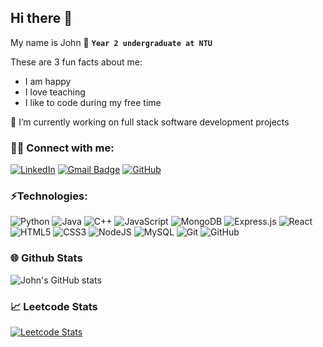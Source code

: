 ## Hi there 👋

My name is John 🌱 **`Year 2 undergraduate at NTU`**

These are 3 fun facts about me:

- I am happy
- I love teaching
- I like to code during my free time

🔭 I’m currently working on full stack software development projects

### 👨‍💻 Connect with me:

[![LinkedIn](https://img.shields.io/badge/-John_Lim-0077B5?style=flat-square&logo=Linkedin&logoColor=white&link=https://www.linkedin.com/in/john-lim-zi-yang/)](https://www.linkedin.com/in/john-lim-zi-yang/)
[![Gmail Badge](https://img.shields.io/badge/-ziyangjohn@gmail.com-c14438?style=flat-square&logo=Gmail&logoColor=white&link=mailto:ziyangjohn@gmail.com)](mailto:ziyangjohn@gmail.com)
[![GitHub](https://img.shields.io/github/followers/yuandjom?style=social&label=Follow)](https://github.com/yuandjom)

### ⚡Technologies:

![Python](https://img.shields.io/badge/-Python-blue?style=flat-square&logo=Python)
![Java](https://img.shields.io/badge/-java-E34A86?style=flat-square&logo=Java)
![C++](https://img.shields.io/badge/-C++-00599C?style=flat-square&logo=c)
![JavaScript](https://img.shields.io/badge/-JavaScript-yellow?style=flat-square&logo=javascript&logoColor=white)
![MongoDB](https://img.shields.io/badge/MongoDB-%234ea94b.svg?style=flat-square&logo=mongodb&logoColor=white)
![Express.js](https://img.shields.io/badge/Expressjs-43853d.svg?style=flat-square&logo=express&logoColor=white)
![React](https://img.shields.io/badge/React-%23007ACC?style=flat-square&logo=react&logoColor=white)
![HTML5](https://img.shields.io/badge/-HTML5-E34F26?style=flat-square&logo=html5&logoColor=white)
![CSS3](https://img.shields.io/badge/-CSS3-%231572B6?style=flat-square&logo=css3)
![NodeJS](https://img.shields.io/badge/Nodejs-43853d?style=flat-square&logo=node.js&logoColor=white)
![MySQL](https://img.shields.io/badge/-MySQL-black?style=flat-square&logo=mysql)
![Git](https://img.shields.io/badge/-Git-black?style=flat-square&logo=git)
![GitHub](https://img.shields.io/badge/-GitHub-181717?style=flat-square&logo=github)

<h3 align="left">🌐 Github Stats</h3>

![John's GitHub stats](https://github-readme-stats.vercel.app/api?username=yuandjom&show_icons=true&hide_border=true&theme=dark)

<h3 align="left"> 📈 Leetcode Stats</h3>

[![Leetcode Stats](https://leetcard.jacoblin.cool/ziyangjohn)](https://leetcode.com/ziyangjohn)
